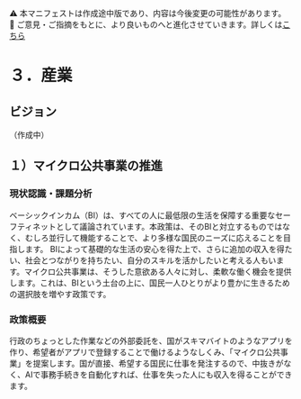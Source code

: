 ⚠️ 本マニフェストは作成途中版であり、内容は今後変更の可能性があります。  
💬 ご意見・ご指摘をもとに、より良いものへと進化させていきます。詳しくは[こちら](README.md#このマニフェスト自身もみんなの知恵を集めて改善していきます)

# ３．産業

## ビジョン

（作成中）

## １）マイクロ公共事業の推進

### 現状認識・課題分析

ベーシックインカム（BI）は、すべての人に最低限の生活を保障する重要なセーフティネットとして議論されています。本政策は、そのBIと対立するものではなく、むしろ並行して機能することで、より多様な国民のニーズに応えることを目指します。
BIによって基礎的な生活の安心を得た上で、さらに追加の収入を得たい、社会とつながりを持ちたい、自分のスキルを活かしたいと考える人もいます。マイクロ公共事業は、そうした意欲ある人々に対し、柔軟な働く機会を提供します。これは、BIという土台の上に、国民一人ひとりがより豊かに生きるための選択肢を増やす政策です。

### 政策概要

行政のちょっとした作業などの外部委託を、国がスキマバイトのようなアプリを作り、希望者がアプリで登録することで働けるようなしくみ、「マイクロ公共事業」を提案します。国が直接、希望する国民に仕事を発注するので、中抜きがなく、AIで事務手続きを自動化すれば、仕事を失った人にも収入を得ることができます。


